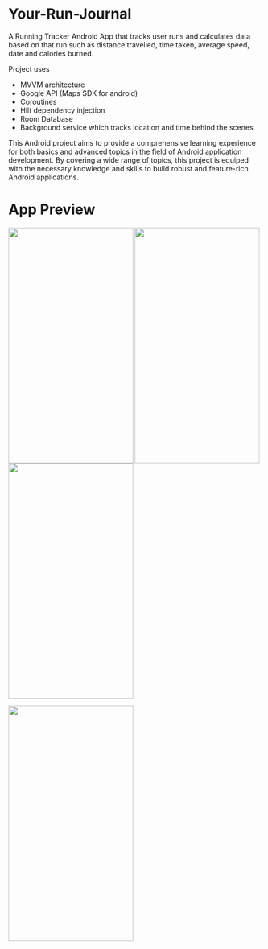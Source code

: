 # Your-Run-Journal
A Running Tracker Android App that tracks user runs and calculates data based on that run such as distance travelled, time taken, average speed, date and calories burned.

Project uses
* MVVM architecture
* Google API (Maps SDK for android)
* Coroutines
* Hilt dependency injection
* Room Database
* Background service which tracks location and time behind the scenes

This Android project aims to provide a comprehensive learning experience for both basics and advanced topics in the field of Android application development. By covering a wide range of topics, this project is equiped with the necessary knowledge and skills to build robust and feature-rich Android applications.

# App Preview

<!-- ![image](https://github.com/Rupak1703/Your-Run-Journal/assets/121379796/c569807b-912f-4825-b71f-b021366d5abb = 100X100) -->
<a href="url"><img src="https://github.com/Rupak1703/Your-Run-Journal/assets/121379796/c569807b-912f-4825-b71f-b021366d5abb" align="left" height="468" width="248" ></a>

<a href="url"><img src="https://github.com/Rupak1703/Your-Run-Journal/assets/121379796/424f5380-80ee-44b7-ad81-074c312b1b12" align="left" height="468" width="248" ></a>

<a href="url"><img src="https://github.com/Rupak1703/Your-Run-Journal/assets/121379796/61156165-8c2c-43ad-9b79-effb977441b9" align="" height="468" width="248" ></a>

<a href="url"><img src="https://github.com/Rupak1703/Your-Run-Journal/assets/121379796/5e0f1b3a-3d2a-40b4-baf3-df665d586a66" align="" height="468" width="248" ></a>
